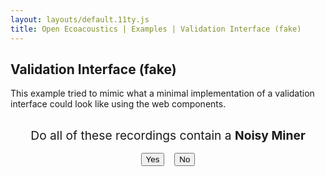 ```yaml
---
layout: layouts/default.11ty.js
title: Open Ecoacoustics | Examples | Validation Interface (fake)
---
```


## Validation Interface (fake)

This example tried to mimic what a minimal implementation of a validation interface could look like using the web components.

<div>
  <div id="validation-grid"></div>

  <div class="action-group">
    <div class="action-group-description">Do all of these recordings contain a
      <span class="classification-text">Noisy Miner</span>
    </div>
    <div class="action-group-buttons">
      <button class="btn btn-lg btn-primary" onclick="nextPage();">Yes</button>
      <button class="btn btn-lg btn-outline-danger" onclick="nextPage();">No</button>
    </div>
  </div>
</div>

<script>
let nextPage;

(() => {
class GridItem {
  constructor(data) {
    Object.assign(this, data);
  }

  Filename;
  FileId;
  Datetime;
  Site;
  Subsite;
  SiteId;
  Offset;
  AudioLink;
  Distance;
}

/** @type {GridItem[]} */
let gridItems = [];

const itemsPerPage = 8;
let page = 0;

function initGridItems() {
  const itemsEndpoint = "/public/grid-items.json";
  fetch(itemsEndpoint)
    .then(async (response) => {
      const responseItems = await response.json()

      gridItems = responseItems.map((data) =>
        new GridItem(data)
      )
    })
    .then(() => {
      createValidationGrid(0)
    });
}

/**
 * @param {Number} page
 */
function createValidationGrid(page) {
  const validationGridElement = document.getElementById("validation-grid");

  const startIndex = page * itemsPerPage;
  const endIndex = startIndex + itemsPerPage;

  const pageItems = gridItems.slice(startIndex, endIndex);

  for (const item of pageItems) {
    const spectrogramElement = Spectrogram(item);
    validationGridElement.appendChild(spectrogramElement);
  }
}

nextPage = () => {
  const validationGridElement = document.getElementById("validation-grid");
  validationGridElement.replaceChildren();

  createValidationGrid(++page);
}

/**
 * @param {typeof GridItem} model
 * @returns {HTMLElement}
 */
function Spectrogram(item) {
  const element = document.createElement("oe-spectrogram");
  element.className = "validation-grid-item";
  element.setAttribute("src", item.AudioLink);

  return element;
}

window.addEventListener("load", () => initGridItems());
})();
</script>

<style>
.validation-grid {
  display: flex;
  flex-wrap: wrap;
}

.validation-grid-item {
  padding: 0.5rem;
}

.action-group-description {
  padding: 1rem;
  font-size: 1.2rem;
  text-align: center;
}

.classification-text {
  font-weight: bold;
}

.action-group-buttons {
  display: flex;
  justify-content: center;
  align-items: center;

  & > button {
    margin-right: 0.5rem;
    margin-left: 0.5rem;
  }
}
</style>
